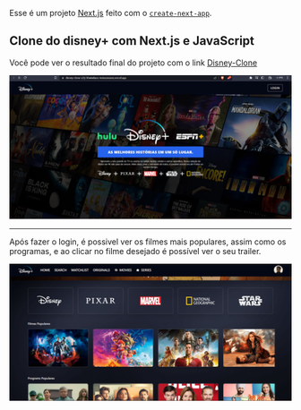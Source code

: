 Esse é um projeto [Next.js](https://nextjs.org/) feito com o [`create-next-app`](https://github.com/vercel/next.js/tree/canary/packages/create-next-app).

## Clone do disney+ com Next.js e JavaScript

Você pode ver o resultado final do projeto com o link [Disney-Clone](https://disney-clone-99xj.vercel.app)

![](/public/images/front-page.png)

----
 Após fazer o login, é possivel ver os filmes mais populares, assim como os programas, e ao clicar no filme desejado é possível ver o seu trailer.

 ![](/public/images/filmes.png)

